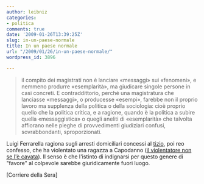 ```yaml
---
author: leibniz
categories:
- politica
comments: true
date: '2009-01-26T13:39:25Z'
slug: in-un-paese-normale
title: In un paese normale
url: "/2009/01/26/in-un-paese-normale/"
wordpress_id: 3896

---
```

> il compito dei magistrati non è lanciare «messaggi» sui «fenomeni», e nemmeno produrre «esemplarità», ma giudicare singole persone in casi concreti. E contraddittorio, perché una magistratura che lanciasse «messaggi», o producesse «esempi», farebbe non il proprio lavoro ma supplenza della politica o della sociologia: cioè proprio quello che la politica critica, e a ragione, quando è la politica a subire quella «messaggistica» o quegli aneliti di «esemplarità» che talvolta affiorano nelle pieghe di provvedimenti giudiziari confusi, sovrabbondanti, sproporzionati.


Luigi Ferrarella ragiona sugli arresti domiciliari concessi al [tizio](https://www.corriere.it/cronache/09_gennaio_23/fermato_stupro_capodanno_3bfc7920-e942-11dd-8250-00144f02aabc.shtml?fr=correlati), poi reo confesso, che ha violentato una ragazza a Capodanno ([il violentatore non se l'è cavata](https://www.corriere.it/cronache/09_gennaio_26/violenza_domiciliari_polemiche_luigi_ferrarella_3d01682a-eb9b-11dd-92cf-00144f02aabc.shtml)). Il senso è che l'istinto di indignarsi per questo genere di "favore" al colpevole sarebbe giuridicamente fuori luogo.

[Corriere della Sera]
